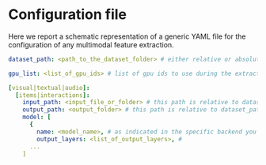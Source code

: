 # Configuration file

Here we report a schematic representation of a generic YAML file for the configuration of any multimodal feature extraction.

```yaml
dataset_path: <path_to_the_dataset_folder> # either relative or absolute path 

gpu_list: <list_of_gpu_ids> # list of gpu ids to use during the extraction, -1 for cpu computation

[visual|textual|audio]: 
  [items|interactions]:
    input_path: <input_file_or_folder> # this path is relative to dataset_path
    output_path: <output_folder> # this path is relative to dataset_path
    model: [
      {
        name: <model_name>, # as indicated in the specific backend you are using
        output_layers: <list_of_output_layers>, # 
      ...
    ]
```

